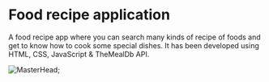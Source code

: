 # Food recipe application
A food recipe app where you can search many kinds of recipe of foods and get to know how to cook some special dishes. It has been developed using HTML, CSS, JavaScript &amp; TheMealDb API.

![MasterHead](https://s3-alpha.figma.com/hub/file/6090747941/76b8c60b-5526-4de9-894e-eca79980dd89-cover.png);
